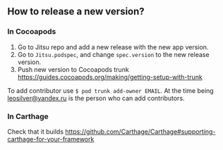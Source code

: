 ## How to release a new version?

### In Cocoapods
1) Go to Jitsu repo and add a new release with the new app version. 
2) Go to  `Jitsu.podspec`, and change `spec.version` to the new release version.
3) Push new version to Cocoapods trunk https://guides.cocoapods.org/making/getting-setup-with-trunk

To add contributor use `$ pod trunk add-owner EMAIL`. 
At the time being leosilver@yandex.ru is the person who can add contributors.

### In Carthage
Check that it builds https://github.com/Carthage/Carthage#supporting-carthage-for-your-framework
